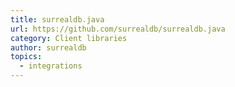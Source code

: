 ```yaml
---
title: surrealdb.java
url: https://github.com/surrealdb/surrealdb.java
category: Client libraries
author: surrealdb
topics:
  - integrations
---
```



